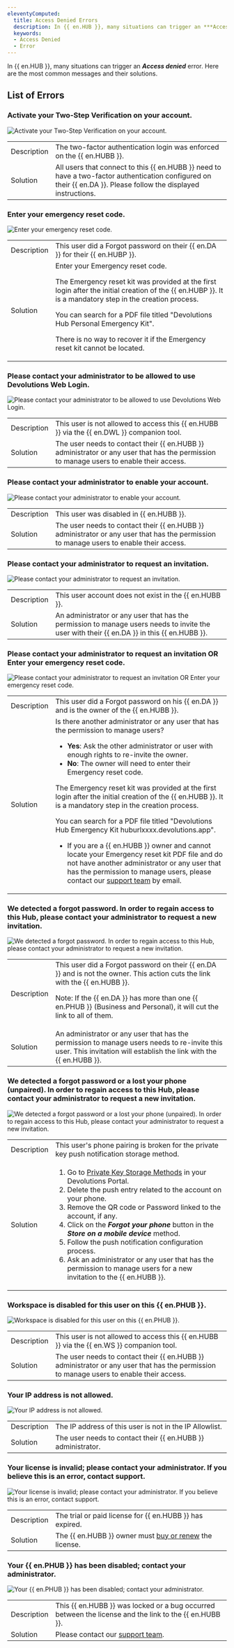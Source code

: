 ```yaml
---
eleventyComputed:
  title: Access Denied Errors
  description: In {{ en.HUB }}, many situations can trigger an ***Access denied*** error. Here are the most common messages and their solutions.
  keywords:
  - Access Denied
  - Error
---
```

In {{ en.HUB }}, many situations can trigger an ***Access denied*** error. Here are the most common messages and their solutions.

## List of Errors

### Activate your Two-Step Verification on your account.
![Activate your Two-Step Verification on your account.](https://webdevolutions.azureedge.net/docs/en/kb/KB4770.png)

<table>
		<td>
Description
		</td>
		<td>
The two-factor authentication login was enforced on the {{ en.HUBB }}.
		</td>
	</tr>
	<tr>
		<td>
Solution
		</td>
		<td>
All users that connect to this {{ en.HUBB }} need to have a two-factor authentication configured on their {{ en.DA }}. Please follow the displayed instructions.
		</td>
	</tr>
</table>

### Enter your emergency reset code.
![Enter your emergency reset code.](https://webdevolutions.azureedge.net/docs/en/kb/KB4771.png)

<table>
		<td>
Description
		</td>
		<td>
This user did a Forgot password on their {{ en.DA }} for their {{ en.HUBP }}.
		</td>
	</tr>
	<tr>
		<td>
Solution
		</td>
		<td>
Enter your Emergency reset code.<br>

The Emergency reset kit was provided at the first login after the initial creation of the {{ en.HUBP }}. It is a mandatory step in the creation process.<br>

You can search for a PDF file titled "Devolutions Hub Personal Emergency Kit".<br>

There is no way to recover it if the Emergency reset kit cannot be located.<br>
		</td>
	</tr>
</table>

### Please contact your administrator to be allowed to use Devolutions Web Login.
![Please contact your administrator to be allowed to use Devolutions Web Login.](https://webdevolutions.azureedge.net/docs/en/kb/KB2146.png)

<table>
		<td>
Description
		</td>
		<td>
This user is not allowed to access this {{ en.HUBB }} via the {{ en.DWL }} companion tool.
		</td>
	</tr>
	<tr>
		<td>
Solution
		</td>
		<td>
The user needs to contact their {{ en.HUBB }} administrator or any user that has the permission to manage users to enable their access.
		</td>
	</tr>
</table>

### Please contact your administrator to enable your account.
![Please contact your administrator to enable your account.](https://webdevolutions.azureedge.net/docs/en/kb/KB4767.png)

<table>
		<td>
Description
		</td>
		<td>
This user was disabled in {{ en.HUBB }}.
		</td>
	</tr>
	<tr>
		<td>
Solution
		</td>
		<td>
The user needs to contact their {{ en.HUBB }} administrator or any user that has the permission to manage users to enable their access.
		</td>
	</tr>
</table>

### Please contact your administrator to request an invitation.
![Please contact your administrator to request an invitation.](https://webdevolutions.azureedge.net/docs/en/kb/KB4763.png)

<table>
		<td>
Description
		</td>
		<td>
This user account does not exist in the {{ en.HUBB }}.
		</td>
	</tr>
	<tr>
		<td>
Solution
		</td>
		<td>
An administrator or any user that has the permission to manage users needs to invite the user with their {{ en.DA }} in this {{ en.HUBB }}.
		</td>
	</tr>
</table>

### Please contact your administrator to request an invitation OR Enter your emergency reset code.
![Please contact your administrator to request an invitation OR Enter your emergency reset code.](https://webdevolutions.azureedge.net/docs/en/kb/KB4765.png)

<table>
	<tr>
		<td>
Description
		</td>
		<td>
This user did a Forgot password on his {{ en.DA }} and is the owner of the {{ en.HUBB }}.
		</td>
	</tr>
	<tr>
		<td>
Solution
		</td>
		<td>
Is there another administrator or any user that has the permission to manage users?<br>

* **Yes**: Ask the other administrator or user with enough rights to re-invite the owner.<br>
* **No**: The owner will need to enter their Emergency reset code.<br>

The Emergency reset kit was provided at the first login after the initial creation of the {{ en.HUBB }}. It is a mandatory step in the creation process.<br>

You can search for a PDF file titled "Devolutions Hub Emergency Kit huburlxxxx.devolutions.app".<br>
* If you are a {{ en.HUBB }} owner and cannot locate your Emergency reset kit PDF file and do not have another administrator or any user that has the permission to manage users, please contact our [support team](mailto:service@devolutions.net) by email.<br>
		</td>
	</tr>
</table>

### We detected a forgot password. In order to regain access to this Hub, please contact your administrator to request a new invitation.
![We detected a forgot password. In order to regain access to this Hub, please contact your administrator to request a new invitation.](https://webdevolutions.azureedge.net/docs/en/kb/KB4764.png)

<table>
		<td>
Description
		</td>
		<td>
This user did a Forgot password on their {{ en.DA }} and is not the owner. This action cuts the link with the {{ en.HUBB }}.<br>

Note: If the {{ en.DA }} has more than one {{ en.PHUB }} (Business and Personal), it will cut the link to all of them.
		</td>
	</tr>
	<tr>
		<td>
Solution
		</td>
		<td>
An administrator or any user that has the permission to manage users needs to re-invite this user. This invitation will establish the link with the {{ en.HUBB }}.
		</td>
	</tr>
</table>

### We detected a forgot password or a lost your phone (unpaired). In order to regain access to this Hub, please contact your administrator to request a new invitation.
![We detected a forgot password or a lost your phone (unpaired). In order to regain access to this Hub, please contact your administrator to request a new invitation.](https://webdevolutions.azureedge.net/docs/en/kb/KB2219.png)

<table>
		<td>
Description
		</td>
		<td>
This user's phone pairing is broken for the private key push notification storage method.<br>
		</td>
	</tr>
	<tr>
		<td>
Solution
		</td>
		<td>
<ol>
  <li>Go to <a href="https://portal.devolutions.com/security/private-key" target="_blank">Private Key Storage Methods</a> in your Devolutions Portal.</li>
  <li>Delete the push entry related to the account on your phone.</li>
  <li>Remove the QR code or Password linked to the account, if any.</li>
  <li>Click on the <b><i>Forgot your phone</i></b> button in the <b><i>Store on a mobile device</i></b> method.</li>
  <li>Follow the push notification configuration process.</li>
  <li>Ask an administrator or any user that has the permission to manage users for a new invitation to the {{ en.HUBB }}.</li>
</ol>
		</td>
	</tr>
</table>

### Workspace is disabled for this user on this {{ en.PHUB }}.
![Workspace is disabled for this user on this {{ en.PHUB }}.](https://webdevolutions.azureedge.net/docs/en/kb/KB2209.png)

<table>
		<td>
Description
		</td>
		<td>
This user is not allowed to access this {{ en.HUBB }} via the {{ en.WS }} companion tool.
		</td>
	</tr>
	<tr>
		<td>
Solution
		</td>
		<td>
The user needs to contact their {{ en.HUBB }} administrator or any user that has the permission to manage users to enable their access.
		</td>
	</tr>
</table>

### Your IP address is not allowed.
![Your IP address is not allowed.](https://webdevolutions.azureedge.net/docs/en/kb/KB4768.png)

<table>
		<td>
Description
		</td>
		<td>
The IP address of this user is not in the IP Allowlist.
		</td>
	</tr>
	<tr>
		<td>
Solution
		</td>
		<td>
The user needs to contact their {{ en.HUBB }} administrator.
		</td>
	</tr>
</table>

### Your license is invalid; please contact your administrator. If you believe this is an error, contact support.
![Your license is invalid; please contact your administrator. If you believe this is an error, contact support.](https://webdevolutions.azureedge.net/docs/en/kb/KB4766.png)

<table>
		<td>
Description
		</td>
		<td>
The trial or paid license for {{ en.HUBB }} has expired.
		</td>
	</tr>
	<tr>
		<td>
Solution
		</td>
		<td>
The {{ en.HUBB }} owner must <a href="https://store.devolutions.net/store">buy or renew</a> the license.
		</td>
	</tr>
</table>

### Your {{ en.PHUB }} has been disabled; contact your administrator.
![Your {{ en.PHUB }} has been disabled; contact your administrator.](https://webdevolutions.azureedge.net/docs/en/kb/KB4769.png)

<table>
		<td>
Description
		</td>
		<td>
This {{ en.HUBB }} was locked or a bug occurred between the license and the link to the {{ en.HUBB }}.
		</td>
	</tr>
	<tr>
		<td>
Solution
		</td>
		<td>
Please contact our <a href="mailto:service@devolutions.net">support team</a>.
		</td>
	</tr>
</table>
